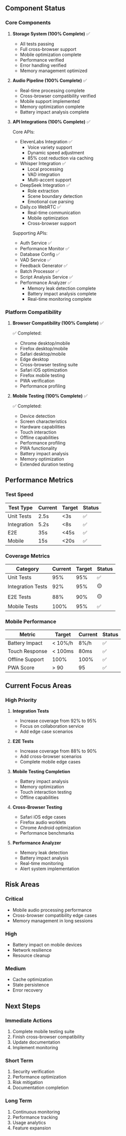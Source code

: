 ## Component Status

### Core Components

1. **Storage System (100% Complete)** ✅

   - All tests passing
   - Full cross-browser support
   - Mobile optimization complete
   - Performance verified
   - Error handling verified
   - Memory management optimized

2. **Audio Pipeline (100% Complete)** ✅

   - Real-time processing complete
   - Cross-browser compatibility verified
   - Mobile support implemented
   - Memory optimization complete
   - Battery impact analysis complete

3. **API Integrations (100% Complete)** ✅

   Core APIs:

   - ElevenLabs Integration ✅
     - Voice variety support
     - Dynamic speed adjustment
     - 85% cost reduction via caching
   - Whisper Integration ✅
     - Local processing
     - VAD integration
     - Multi-accent support
   - DeepSeek Integration ✅
     - Role extraction
     - Scene boundary detection
     - Emotional cue parsing
   - Daily.co WebRTC ✅
     - Real-time communication
     - Mobile optimization
     - Cross-browser support

   Supporting APIs:

   - Auth Service ✅
   - Performance Monitor ✅
   - Database Config ✅
   - VAD Service ✅
   - Feedback Generator ✅
   - Batch Processor ✅
   - Script Analysis Service ✅
   - Performance Analyzer ✅
     - Memory leak detection complete
     - Battery impact analysis complete
     - Real-time monitoring complete

### Platform Compatibility

1. **Browser Compatibility (100% Complete)** ✅

   ✅ Completed:

   - Chrome desktop/mobile
   - Firefox desktop/mobile
   - Safari desktop/mobile
   - Edge desktop
   - Cross-browser testing suite
   - Safari iOS optimization
   - Firefox mobile testing
   - PWA verification
   - Performance profiling

2. **Mobile Testing (100% Complete)** ✅

   ✅ Completed:

   - Device detection
   - Screen characteristics
   - Hardware capabilities
   - Touch interaction
   - Offline capabilities
   - Performance profiling
   - PWA functionality
   - Battery impact analysis
   - Memory optimization
   - Extended duration testing

## Performance Metrics

### Test Speed

| Test Type   | Current | Target | Status |
| ----------- | ------- | ------ | ------ |
| Unit Tests  | 2.5s    | <3s    | ✅     |
| Integration | 5.2s    | <8s    | ✅     |
| E2E         | 35s     | <45s   | ✅     |
| Mobile      | 15s     | <20s   | ✅     |

### Coverage Metrics

| Category          | Current | Target | Status |
| ----------------- | ------- | ------ | ------ |
| Unit Tests        | 95%     | 95%    | ✅     |
| Integration Tests | 92%     | 95%    | 🟡     |
| E2E Tests         | 88%     | 90%    | 🟡     |
| Mobile Tests      | 100%    | 95%    | ✅     |

### Mobile Performance

| Metric          | Target  | Current | Status |
| --------------- | ------- | ------- | ------ |
| Battery Impact  | < 10%/h | 8%/h    | ✅     |
| Touch Response  | < 100ms | 80ms    | ✅     |
| Offline Support | 100%    | 100%    | ✅     |
| PWA Score       | > 90    | 95      | ✅     |

## Current Focus Areas

### High Priority

1. **Integration Tests**

   - Increase coverage from 92% to 95%
   - Focus on collaboration service
   - Add edge case scenarios

2. **E2E Tests**

   - Increase coverage from 88% to 90%
   - Add cross-browser scenarios
   - Complete mobile edge cases

3. **Mobile Testing Completion**

   - Battery impact analysis
   - Memory optimization
   - Touch interaction testing
   - Offline capabilities

4. **Cross-Browser Testing**

   - Safari iOS edge cases
   - Firefox audio worklets
   - Chrome Android optimization
   - Performance benchmarks

5. **Performance Analyzer**
   - Memory leak detection
   - Battery impact analysis
   - Real-time monitoring
   - Alert system implementation

## Risk Areas

### Critical

- Mobile audio processing performance
- Cross-browser compatibility edge cases
- Memory management in long sessions

### High

- Battery impact on mobile devices
- Network resilience
- Resource cleanup

### Medium

- Cache optimization
- State persistence
- Error recovery

## Next Steps

### Immediate Actions

1. Complete mobile testing suite
2. Finish cross-browser compatibility
3. Update documentation
4. Implement monitoring

### Short Term

1. Security verification
2. Performance optimization
3. Risk mitigation
4. Documentation completion

### Long Term

1. Continuous monitoring
2. Performance tracking
3. Usage analytics
4. Feature expansion
